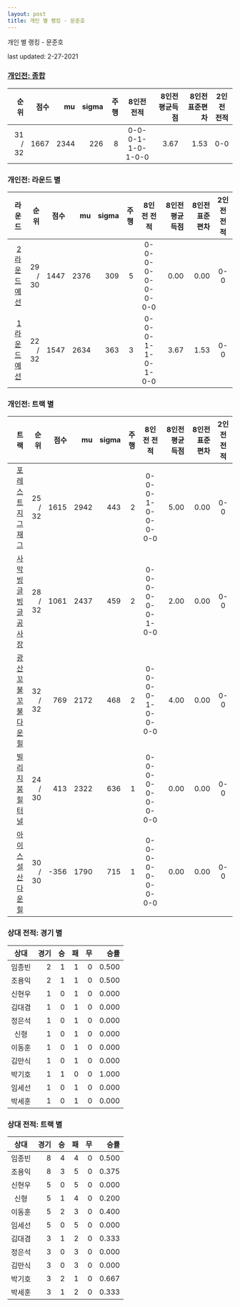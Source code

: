 ```yaml
---
layout: post
title: 개인 별 랭킹 - 문준호
---
```



개인 별 랭킹 - 문준호


last updated: 2-27-2021

### [개인전: 종합](../singles-full)

| 순위 | 점수 | mu | sigma | 주행 | 8인전 전적 | 8인전 평균득점 | 8인전 표준편차 | 2인전 전적 |
|---:|---:|---:|---:|---:|:---:|---:|---:|:---:|
| 31 / 32 | 1667 | 2344 | 226 | 8 | 0-0-0-1-1-0-1-0-0 | 3.67 | 1.53 | 0-0 |

### 개인전: 라운드 별

| 라운드 | 순위 | 점수 | mu | sigma | 주행 | 8인전 전적 | 8인전 평균득점 | 8인전 표준편차 | 2인전 전적 |
|---:|---:|---:|---:|---:|---:|:---:|---:|---:|:---:|
| [2라운드 예선](../singles-R2_HEATS) | 29 / 30 | 1447 | 2376 | 309 | 5 |  0-0-0-0-0-0-0-0-0 | 0.00 | 0.00 | 0-0 |
| [1라운드 예선](../singles-R1_HEATS) | 22 / 32 | 1547 | 2634 | 363 | 3 |  0-0-0-1-1-0-1-0-0 | 3.67 | 1.53 | 0-0 |

### 개인전: 트랙 별

| 트랙 | 순위 | 점수 | mu | sigma | 주행 | 8인전 전적 | 8인전 평균득점 | 8인전 표준편차 | 2인전 전적 |
|---:|---:|---:|---:|---:|---:|:---:|---:|---:|:---:|
| [포레스트 지그재그](../zigzag) | 25 / 32 | 1615 | 2942 | 443 | 2 | 0-0-0-1-0-0-0-0-0 | 5.00 | 0.00 | 0-0 |
| [사막 빙글빙글 공사장](../sabing) | 28 / 32 | 1061 | 2437 | 459 | 2 | 0-0-0-0-0-0-1-0-0 | 2.00 | 0.00 | 0-0 |
| [광산 꼬불꼬불 다운힐](../gwangkko) | 32 / 32 | 769 | 2172 | 468 | 2 | 0-0-0-0-1-0-0-0-0 | 4.00 | 0.00 | 0-0 |
| [빌리지 붐힐터널](../boomhill) | 24 / 30 | 413 | 2322 | 636 | 1 | 0-0-0-0-0-0-0-0-0 | 0.00 | 0.00 | 0-0 |
| [아이스 설산 다운힐](../seolsan) | 30 / 30 | -356 | 1790 | 715 | 1 | 0-0-0-0-0-0-0-0-0 | 0.00 | 0.00 | 0-0 |

### 상대 전적: 경기 별

| 상대 | 경기 | 승 | 패 | 무 | 승률 |
|:---:|---:|---:|---:|---:|---:|
| 임종빈 | 2 | 1 | 1 | 0 | 0.500 |
| 조용익 | 2 | 1 | 1 | 0 | 0.500 |
| 신현우 | 1 | 0 | 1 | 0 | 0.000 |
| 김대겸 | 1 | 0 | 1 | 0 | 0.000 |
| 정은석 | 1 | 0 | 1 | 0 | 0.000 |
| 신형 | 1 | 0 | 1 | 0 | 0.000 |
| 이동훈 | 1 | 0 | 1 | 0 | 0.000 |
| 김만식 | 1 | 0 | 1 | 0 | 0.000 |
| 박기호 | 1 | 1 | 0 | 0 | 1.000 |
| 임세선 | 1 | 0 | 1 | 0 | 0.000 |
| 박세훈 | 1 | 0 | 1 | 0 | 0.000 |

### 상대 전적: 트랙 별

| 상대 | 경기 | 승 | 패 | 무 | 승률 |
|:---:|---:|---:|---:|---:|---:|
| 임종빈 | 8 | 4 | 4 | 0 | 0.500 |
| 조용익 | 8 | 3 | 5 | 0 | 0.375 |
| 신현우 | 5 | 0 | 5 | 0 | 0.000 |
| 신형 | 5 | 1 | 4 | 0 | 0.200 |
| 이동훈 | 5 | 2 | 3 | 0 | 0.400 |
| 임세선 | 5 | 0 | 5 | 0 | 0.000 |
| 김대겸 | 3 | 1 | 2 | 0 | 0.333 |
| 정은석 | 3 | 0 | 3 | 0 | 0.000 |
| 김만식 | 3 | 0 | 3 | 0 | 0.000 |
| 박기호 | 3 | 2 | 1 | 0 | 0.667 |
| 박세훈 | 3 | 1 | 2 | 0 | 0.333 |
